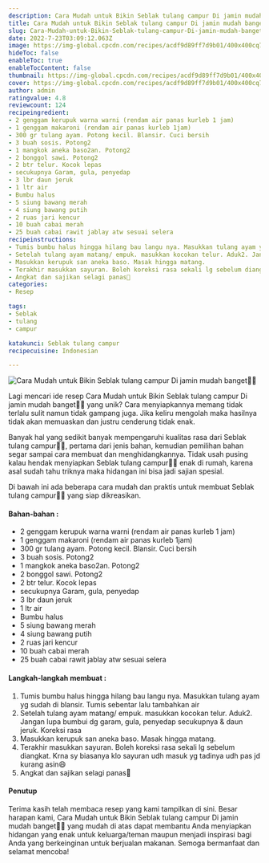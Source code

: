 ```yaml
---
description: Cara Mudah untuk Bikin Seblak tulang campur Di jamin mudah banget"
title: Cara Mudah untuk Bikin Seblak tulang campur Di jamin mudah banget
slug: Cara-Mudah-untuk-Bikin-Seblak-tulang-campur-Di-jamin-mudah-banget
date: 2022-7-23T03:09:12.063Z
image: https://img-global.cpcdn.com/recipes/acdf9d89ff7d9b01/400x400cq70/photo.jpg
hideToc: false
enableToc: true
enableTocContent: false
thumbnail: https://img-global.cpcdn.com/recipes/acdf9d89ff7d9b01/400x400cq70/photo.jpg
cover: https://img-global.cpcdn.com/recipes/acdf9d89ff7d9b01/400x400cq70/photo.jpg
author: admin
ratingvalue: 4.8
reviewcount: 124
recipeingredient:
- 2 genggam kerupuk warna warni (rendam air panas kurleb 1 jam)
- 1 genggam makaroni (rendam air panas kurleb 1jam)
- 300 gr tulang ayam. Potong kecil. Blansir. Cuci bersih
- 3 buah sosis. Potong2
- 1 mangkok aneka baso2an. Potong2
- 2 bonggol sawi. Potong2
- 2 btr telur. Kocok lepas
- secukupnya Garam, gula, penyedap
- 3 lbr daun jeruk
- 1 ltr air
- Bumbu halus
- 5 siung bawang merah
- 4 siung bawang putih
- 2 ruas jari kencur
- 10 buah cabai merah
- 25 buah cabai rawit jablay atw sesuai selera
recipeinstructions:
- Tumis bumbu halus hingga hilang bau langu nya. Masukkan tulang ayam yg sudah di blansir. Tumis sebentar lalu tambahkan air
- Setelah tulang ayam matang/ empuk. masukkan kocokan telur. Aduk2. Jangan lupa bumbui dg garam, gula, penyedap secukupnya & daun jeruk. Koreksi rasa
- Masukkan kerupuk san aneka baso. Masak hingga matang.
- Terakhir masukkan sayuran. Boleh koreksi rasa sekali lg sebelum diangkat. Krna sy biasanya klo sayuran udh masuk yg tadinya udh pas jd kurang asin😄
- Angkat dan sajikan selagi panas🤩
categories:
- Resep

tags:
- Seblak
- tulang
- campur

katakunci: Seblak tulang campur
recipecuisine: Indonesian

---
```


![Cara Mudah untuk Bikin Seblak tulang campur Di jamin mudah banget👩‍🍳](https://img-global.cpcdn.com/recipes/acdf9d89ff7d9b01/400x400cq70/photo.jpg)

Lagi mencari ide resep Cara Mudah untuk Bikin Seblak tulang campur Di jamin mudah banget👩‍🍳 yang unik? Cara menyiapkannya memang tidak terlalu sulit namun tidak gampang juga. Jika keliru mengolah maka hasilnya tidak akan memuaskan dan justru cenderung tidak enak.

Banyak hal yang sedikit banyak mempengaruhi kualitas rasa dari Seblak tulang campur👩‍🍳, pertama dari jenis bahan, kemudian pemilihan bahan segar sampai cara membuat dan menghidangkannya. Tidak usah pusing kalau hendak menyiapkan Seblak tulang campur👩‍🍳 enak di rumah, karena asal sudah tahu triknya maka hidangan ini bisa jadi sajian spesial.

Di bawah ini ada beberapa cara mudah dan praktis untuk membuat Seblak tulang campur👩‍🍳 yang siap dikreasikan.

<!--inarticleads1-->

#### Bahan-bahan :

- 2 genggam kerupuk warna warni (rendam air panas kurleb 1 jam)
- 1 genggam makaroni (rendam air panas kurleb 1jam)
- 300 gr tulang ayam. Potong kecil. Blansir. Cuci bersih
- 3 buah sosis. Potong2
- 1 mangkok aneka baso2an. Potong2
- 2 bonggol sawi. Potong2
- 2 btr telur. Kocok lepas
- secukupnya Garam, gula, penyedap
- 3 lbr daun jeruk
- 1 ltr air
- Bumbu halus
- 5 siung bawang merah
- 4 siung bawang putih
- 2 ruas jari kencur
- 10 buah cabai merah
- 25 buah cabai rawit jablay atw sesuai selera

<!--inarticleads2-->

#### Langkah-langkah membuat :

1. Tumis bumbu halus hingga hilang bau langu nya. Masukkan tulang ayam yg sudah di blansir. Tumis sebentar lalu tambahkan air
1. Setelah tulang ayam matang/ empuk. masukkan kocokan telur. Aduk2. Jangan lupa bumbui dg garam, gula, penyedap secukupnya & daun jeruk. Koreksi rasa
1. Masukkan kerupuk san aneka baso. Masak hingga matang.
1. Terakhir masukkan sayuran. Boleh koreksi rasa sekali lg sebelum diangkat. Krna sy biasanya klo sayuran udh masuk yg tadinya udh pas jd kurang asin😄
1. Angkat dan sajikan selagi panas🤩

#### Penutup

Terima kasih telah membaca resep yang kami tampilkan di sini. Besar harapan kami, Cara Mudah untuk Bikin Seblak tulang campur Di jamin mudah banget👩‍🍳 yang mudah di atas dapat membantu Anda menyiapkan hidangan yang enak untuk keluarga/teman maupun menjadi inspirasi bagi Anda yang berkeinginan untuk berjualan makanan. Semoga bermanfaat dan selamat mencoba!